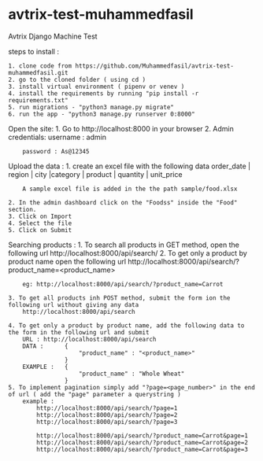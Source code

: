 # avtrix-test-muhammedfasil
Avtrix Django Machine Test

steps to install :

    1. clone code from https://github.com/Muhammedfasil/avtrix-test-muhammedfasil.git
    2. go to the cloned folder ( using cd )
    3. install virtual environment ( pipenv or venev )
    4. install the requirements by running "pip install -r requirements.txt"
    5. run migrations - "python3 manage.py migrate"
    6. run the app - "python3 manage.py runserver 0:8000"

Open the site:
    1. Go to http://localhost:8000 in your browser
    2. Admin credentials:
        username : admin
        
        
        password : As@12345

Upload the data :
    1. create an excel file with the following data 
        order_date | region | city |category | product | quantity | unit_price

        A sample excel file is added in the the path sample/food.xlsx

    2. In the admin dashboard click on the "Foodss" inside the "Food" section.
    3. Click on Import
    4. Select the file
    5. Click on Submit

Searching products :
    1. To search all products in GET method, open the following url
        http://localhost:8000/api/search/
    2. To get only a product by product name open the following url
        http://localhost:8000/api/search/?product_name=<product_name>

        eg: http://localhost:8000/api/search/?product_name=Carrot
    
    3. To get all products inh POST method, submit the form ion the following url without giving any data
        http://localhost:8000/api/search
    
    4. To get only a product by product name, add the following data to the form in the following url and submit
        URL : http://localhost:8000/api/search
        DATA :      {
                        "product_name" : "<product_name>"
                    }
        EXAMPLE :   {
                        "product_name" : "Whole Wheat"
                    }
    5. To implement pagination simply add "?page=<page_number>" in the end of url ( add the "page" parameter a querystring )
        example :
            http://localhost:8000/api/search/?page=1
            http://localhost:8000/api/search/?page=2
            http://localhost:8000/api/search/?page=3

            http://localhost:8000/api/search/?product_name=Carrot&page=1
            http://localhost:8000/api/search/?product_name=Carrot&page=2
            http://localhost:8000/api/search/?product_name=Carrot&page=3

